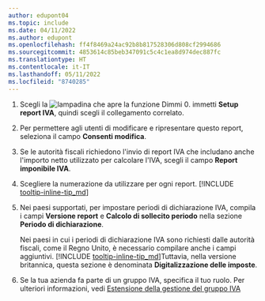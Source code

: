 ```yaml
---
author: edupont04
ms.topic: include
ms.date: 04/11/2022
ms.author: edupont
ms.openlocfilehash: ff4f8469a24ac92b8b817528306d808cf2994686
ms.sourcegitcommit: 4853614c85beb347091c5c4c1ea8d974dec887fc
ms.translationtype: HT
ms.contentlocale: it-IT
ms.lasthandoff: 05/11/2022
ms.locfileid: "8740285"
---
```

1. Scegli la ![lampadina che apre la funzione Dimmi 0](../media/ui-search/search_small.png "Dimmi cosa vuoi fare"). immetti **Setup report IVA**, quindi scegli il collegamento correlato.  
2. Per permettere agli utenti di modificare e ripresentare questo report, seleziona il campo **Consenti modifica**.  
3. Se le autorità fiscali richiedono l'invio di report IVA che includano anche l'importo netto utilizzato per calcolare l'IVA, scegli il campo **Report imponibile IVA**.  
4. Scegliere la numerazione da utilizzare per ogni report. [!INCLUDE [tooltip-inline-tip_md](tooltip-inline-tip_md.md)]  
5. Nei paesi supportati, per impostare periodi di dichiarazione IVA, compila i campi **Versione report** e **Calcolo di sollecito periodo** nella sezione **Periodo di dichiarazione**.  

    Nei paesi in cui i periodi di dichiarazione IVA sono richiesti dalle autorità fiscali, come il Regno Unito, è necessario compilare anche i campi aggiuntivi. [!INCLUDE [tooltip-inline-tip_md](tooltip-inline-tip_md.md)]Tuttavia, nella versione britannica, questa sezione è denominata **Digitalizzazione delle imposte**.
6. Se la tua azienda fa parte di un gruppo IVA, specifica il tuo ruolo. Per ulteriori informazioni, vedi [Estensione della gestione del gruppo IVA](../ui-extensions-vat-group.md)  
